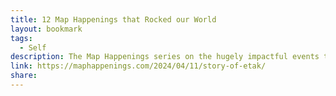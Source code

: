 ```yaml
---
title: 12 Map Happenings that Rocked our World
layout: bookmark
tags:
  - Self
description: The Map Happenings series on the hugely impactful events that forever changed our world. This week - the story of a little known company called ‘Etak’. I think you’ll find it a fas…
link: https://maphappenings.com/2024/04/11/story-of-etak/
share: 
---
```


